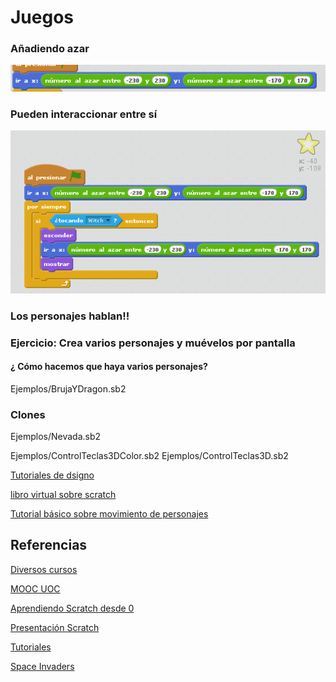 # Juegos

### Añadiendo azar

![azar](../images/azar.png)

### Pueden interaccionar entre sí

![interacción](../images/12_codigo_estrella.png)


### Los personajes hablan!!

### Ejercicio: Crea varios personajes y muévelos por pantalla

#### ¿ Cómo hacemos que haya varios personajes?

Ejemplos/BrujaYDragon.sb2

### Clones

Ejemplos/Nevada.sb2

Ejemplos/ControlTeclas3DColor.sb2
Ejemplos/ControlTeclas3D.sb2

[Tutoriales de dsigno](http://programamos.es/creando-un-videojuego-paso-a-paso-con-scratch-desde-cero/)

[libro virtual sobre scratch](http://www.tallertecno.com/libro.html#scratch)

[Tutorial básico sobre movimiento de personajes](http://programamos.es/creando-un-videojuego-paso-a-paso-con-scratch-desde-cero/)

## Referencias

[Diversos cursos](http://paunin.blogspot.com.es/2015/11/quieres-aprender-scratch.html)

[MOOC UOC](https://mooc.scratch.uoc.edu/courses/course-v1:UOCx+UOC002+015_T1/info)

[Aprendiendo Scratch desde 0](http://programamos.es/creando-un-videojuego-paso-a-paso-con-scratch-desde-cero/)

[Presentación Scratch](http://www.slideshare.net/josepujolperez/introduccion-a-scratch)

[Tutoriales](http://www.educaciontrespuntocero.com/recursos/el-proyecto-scratch-de-los-viernes-i-moviendo-el-gato/29934.html)


[Space Invaders](https://www.programoergosum.com/cursos-online/scratch/118-juego-de-space-invaders-programado-con-scratch/introduccion)

